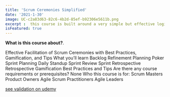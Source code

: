 ```yaml
---
title: 'Scrum Ceremonies Simplified'
date: '2021-1-30'
image: UC-c2a83d63-82c6-4b2d-85ef-b92306e5611b.png
excerpt :  this course is built around a very simple but effective logic that is learning by practice. In other words, this course is definely not theoritical even if it contains some theoritical concepts. Indeed, this course is build on a logic of learning by practice. In other words, you will find various C++ exercices all over the course to help you master this programming language and achieve your end goal of learning how to program is C++.
isFeatured: true
--- 
```




**What is this course about?**.

Effective Facilitation of Scrum Ceremonies with Best Practices, Gamification, and Tips
What you’ll learn
Backlog Refinement
Planning Poker
Sprint Planning
Daily Standup
Sprint Review
Sprint Retrospective
Retrospective Gamification
Best Practices and Tips
Are there any course requirements or prerequisites?
None
Who this course is for:
Scrum Masters
Product Owners
Agile Scrum Practitioners
Agile Leaders

[see validation on udemy](https://www.udemy.com/certificate/UC-c2a83d63-82c6-4b2d-85ef-b92306e5611b/)
